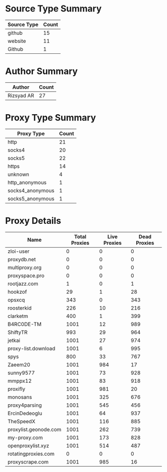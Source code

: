 # Source Type Summary

| Source Type | Count |
|-------------|-------|
| github | 15 |
| website | 11 |
| Github | 1 |


# Author Summary

| Author | Count |
|--------|-------|
| Rizsyad AR | 27 |


# Proxy Type Summary

| Proxy Type | Count |
|------------|-------|
| http | 21 |
| socks4 | 20 |
| socks5 | 22 |
| https | 14 |
| unknown | 4 |
| http_anonymous | 1 |
| socks4_anonymous | 1 |
| socks5_anonymous | 1 |


# Proxy Details

| Name | Total Proxies | Live Proxies | Dead Proxies |
|------|---------------|--------------|---------------|
| zloi-user | 0 | 0 | 0 |
| proxydb.net | 0 | 0 | 0 |
| multiproxy.org | 0 | 0 | 0 |
| proxyspace.pro | 0 | 0 | 0 |
| rootjazz.com | 1 | 0 | 1 |
| hookzof | 29 | 1 | 28 |
| opsxcq | 343 | 0 | 343 |
| roosterkid | 226 | 10 | 216 |
| clarketm | 400 | 1 | 399 |
| B4RC0DE-TM | 1001 | 12 | 989 |
| ShiftyTR | 993 | 29 | 964 |
| jetkai | 1001 | 27 | 974 |
| proxy-list.download | 1001 | 6 | 995 |
| spys | 800 | 33 | 767 |
| Zaeem20 | 1001 | 984 | 17 |
| sunny9577 | 1001 | 73 | 928 |
| mmppx12 | 1001 | 83 | 918 |
| proxifly | 1001 | 981 | 20 |
| monosans | 1001 | 325 | 676 |
| proxy4parsing | 1001 | 545 | 456 |
| ErcinDedeoglu | 1001 | 64 | 937 |
| TheSpeedX | 1001 | 116 | 885 |
| proxylist.geonode.com | 1001 | 262 | 739 |
| my-proxy.com | 1001 | 173 | 828 |
| openproxylist.xyz | 1001 | 514 | 487 |
| rotatingproxies.com | 0 | 0 | 0 |
| proxyscrape.com | 1001 | 985 | 16 |
